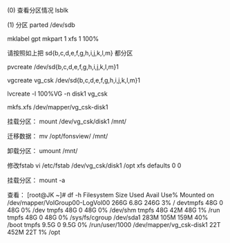 (0) 查看分区情况
lsblk

(1) 分区
parted /dev/sdb

mklabel gpt
mkpart 1
xfs
1 100%

请按照如上把 sd{b,c,d,e,f,g,h,i,j,k,l,m} 都分区


pvcreate /dev/sd{b,c,d,e,f,g,h,i,j,k,l,m}1

vgcreate vg_csk /dev/sd{b,c,d,e,f,g,h,i,j,k,l,m}1

lvcreate -l 100%VG -n disk1 vg_csk

mkfs.xfs /dev/mapper/vg_csk-disk1


挂载分区：
mount /dev/vg_csk/disk1  /mnt/

迁移数据：
mv /opt/fonsview/ /mnt/

卸载分区：
umount /mnt/

修改fstab
vi /etc/fstab
/dev/vg_csk/disk1 /opt                    xfs    defaults        0 0

挂载分区：
mount -a

查看：
[root@JK ~]# df -h
Filesystem                       Size  Used Avail Use% Mounted on
/dev/mapper/VolGroup00-LogVol00  266G  6.8G  246G   3% /
devtmpfs                          48G     0   48G   0% /dev
tmpfs                             48G     0   48G   0% /dev/shm
tmpfs                             48G   42M   48G   1% /run
tmpfs                             48G     0   48G   0% /sys/fs/cgroup
/dev/sda1                        283M  105M  159M  40% /boot
tmpfs                            9.5G     0  9.5G   0% /run/user/1000
/dev/mapper/vg_csk-disk1          22T  452M   22T   1% /opt
